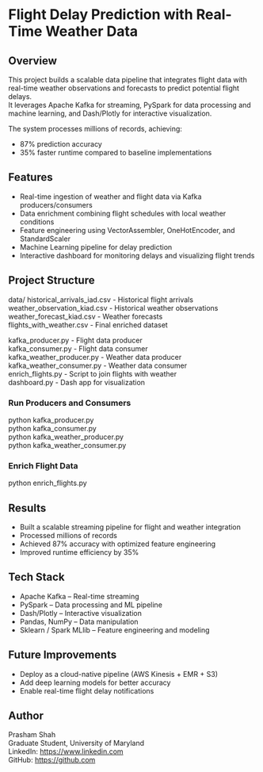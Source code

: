 # Flight Delay Prediction with Real-Time Weather Data

## Overview
This project builds a scalable data pipeline that integrates flight data with real-time weather observations and forecasts to predict potential flight delays.  
It leverages Apache Kafka for streaming, PySpark for data processing and machine learning, and Dash/Plotly for interactive visualization.  

The system processes millions of records, achieving:
- 87% prediction accuracy  
- 35% faster runtime compared to baseline implementations  

## Features
- Real-time ingestion of weather and flight data via Kafka producers/consumers  
- Data enrichment combining flight schedules with local weather conditions  
- Feature engineering using VectorAssembler, OneHotEncoder, and StandardScaler  
- Machine Learning pipeline for delay prediction  
- Interactive dashboard for monitoring delays and visualizing flight trends  

## Project Structure
data/
    historical_arrivals_iad.csv     - Historical flight arrivals  
    weather_observation_kiad.csv    - Historical weather observations  
    weather_forecast_kiad.csv       - Weather forecasts  
    flights_with_weather.csv        - Final enriched dataset  

kafka_producer.py                   - Flight data producer  
kafka_consumer.py                   - Flight data consumer  
kafka_weather_producer.py           - Weather data producer  
kafka_weather_consumer.py           - Weather data consumer  
enrich_flights.py                   - Script to join flights with weather  
dashboard.py                        - Dash app for visualization  


### Run Producers and Consumers
python kafka_producer.py  
python kafka_consumer.py  
python kafka_weather_producer.py  
python kafka_weather_consumer.py  

### Enrich Flight Data
python enrich_flights.py  

## Results
- Built a scalable streaming pipeline for flight and weather integration  
- Processed millions of records  
- Achieved 87% accuracy with optimized feature engineering  
- Improved runtime efficiency by 35%  

## Tech Stack
- Apache Kafka – Real-time streaming  
- PySpark – Data processing and ML pipeline  
- Dash/Plotly – Interactive visualization  
- Pandas, NumPy – Data manipulation  
- Sklearn / Spark MLlib – Feature engineering and modeling  

## Future Improvements
- Deploy as a cloud-native pipeline (AWS Kinesis + EMR + S3)  
- Add deep learning models for better accuracy  
- Enable real-time flight delay notifications  

## Author
Prasham Shah  
Graduate Student, University of Maryland  
LinkedIn: https://www.linkedin.com  
GitHub: https://github.com  
